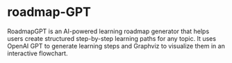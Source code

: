# roadmap-GPT
RoadmapGPT is an AI-powered learning roadmap generator that helps users create structured step-by-step learning paths for any topic. It uses OpenAI GPT to generate learning steps and Graphviz to visualize them in an interactive flowchart.
